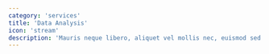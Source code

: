 ```yaml
---
category: 'services'
title: 'Data Analysis'
icon: 'stream'
description: 'Mauris neque libero, aliquet vel mollis nec, euismod sed tellus. Mauris convallis dictum elit id volutpat.'
---
```

